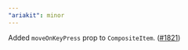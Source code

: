 ```yaml
---
"ariakit": minor
---
```


Added `moveOnKeyPress` prop to `CompositeItem`. ([#1821](https://github.com/ariakit/ariakit/pull/1821))
